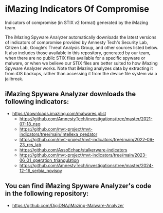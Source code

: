 # iMazing Indicators Of Compromise
Indicators of compromise (in STIX v2 format) generated by the iMazing team.

The iMazing Spyware Analyzer automatically downloads the latest versions of indicators of compromise provided by Amnesty Tech's Security Lab, Citizen Lab, Google’s Threat Analysis Group, and other sources listed below. It also includes those available in this repository, generated by our team, when there are no public STIX files available for a specific spyware or malware, or when we believe our STIX files are better suited to how iMazing Spyware Analyzer works. Note that iMazing analyzes data by extracting it from iOS backups, rather than accessing it from the device file system via a jailbreak.

## iMazing Spyware Analyzer downloads the following indicators:
* https://downloads.imazing.com/malwares.plist
    * https://github.com/AmnestyTech/investigations/tree/master/2021-07-18_nso
    * https://github.com/mvt-project/mvt-indicators/tree/main/intellexa_predator
    * https://github.com/mvt-project/mvt-indicators/tree/main/2022-06-23_rcs_lab
    * https://github.com/AssoEchap/stalkerware-indicators
    * https://github.com/mvt-project/mvt-indicators/tree/main/2023-06_01_operation_triangulation
    * https://github.com/AmnestyTech/investigations/tree/master/2024-12-16_serbia_novispy

## You can find iMazing Spyware Analyzer's code in the following repository:
* https://github.com/DigiDNA/iMazing-Malware-Analyzer
